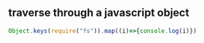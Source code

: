 ## traverse through a javascript object

```javascript
Object.keys(require("fs")).map((i)=>{console.log(i)})
```
